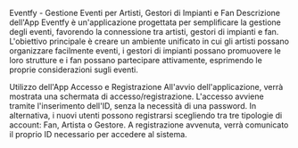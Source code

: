 Eventfy - Gestione Eventi per Artisti, Gestori di Impianti e Fan
Descrizione dell'App
Eventfy è un'applicazione progettata per semplificare la gestione degli eventi, favorendo la connessione tra artisti, gestori di impianti e fan. L'obiettivo principale è creare un ambiente unificato in cui gli artisti possano organizzare facilmente eventi, i gestori di impianti possano promuovere le loro strutture e i fan possano partecipare attivamente, esprimendo le proprie considerazioni sugli eventi.

Utilizzo dell'App
Accesso e Registrazione
All'avvio dell'applicazione, verrà mostrata una schermata di accesso/registrazione. L'accesso avviene tramite l'inserimento dell'ID, senza la necessità di una password. In alternativa, i nuovi utenti possono registrarsi scegliendo tra tre tipologie di account: Fan, Artista o Gestore. A registrazione avvenuta, verrà comunicato il proprio ID necessario per accedere al sistema.
